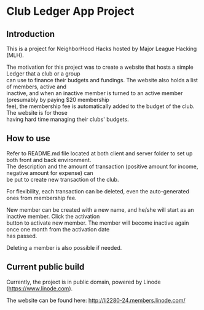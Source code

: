 # Club Ledger App Project

## Introduction
This is a project for NeighborHood Hacks hosted by Major League Hacking (MLH).

The motivation for this project was to create a website that hosts a simple Ledger that a club or a group\
can use to finance their budgets and fundings. The website also holds a list of members, active and\
inactive, and when an inactive member is turned to an active member (presumably by paying $20 membership\
fee), the membership fee is automatically added to the budget of the club. The website is for those\
having hard time managing their clubs' budgets. 

## How to use
Refer to README.md file located at both client and server folder to set up both front and back environment.\
The description and the amount of transaction (positive amount for income, negative amount for expense) can\
be put to create new transaction of the club.

For flexibility, each transaction can be deleted, even the auto-generated ones from membership fee.

New member can be created with a new name, and he/she will start as an inactive member. Click the activation\
button to activate new member. The member will become inactive again once one month from the activation date\
has passed.

Deleting a member is also possible if needed.

## Current public build
Currently, the project is in public domain, powered by Linode (https://www.linode.com).

The website can be found here: http://li2280-24.members.linode.com/
